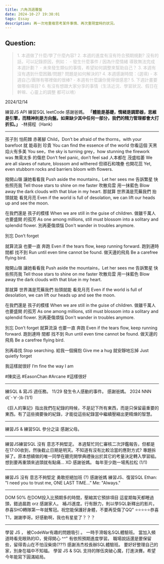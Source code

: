 ```yaml
---
title: 六角流週覆盤
date: 2024-10-27 19:38:01
tags: Essay
description: 再一次地重複思考某件事情、再次重現當時的狀況。
---
```

## Question:
> <font color=#c0c0c0> 1. 本週做了什麼/學了什麼內容? </font>
> <font color=#c0c0c0> 2. 本週的進度有沒有符合預期規劃? 沒有的話，可以記錄原因，例如： </font>
> <font color=#c0c0c0>	- 發生什麼事件 / 因為什麼情緒 導致無法完成本週計劃？ </font>
> <font color=#c0c0c0>	- 未來發生類似的事情，希望如何調整來幫助自己？ </font>
> <font color=#c0c0c0> 3. 本週有沒有遇到什麼困難/問題? 問題是如何解決的? </font>
> <font color=#c0c0c0> 4. 本週感謝時間：(選填) </font>
> <font color=#c0c0c0>	- 本週自己/團隊有哪裡做的很棒? </font>
> <font color=#c0c0c0>    - 本週有什麼讓你覺得很感恩? </font>
> <font color=#c0c0c0> 5. 下週計畫要做哪些項目? </font>
> <font color=#c0c0c0> 6. 有沒有想跟大家分享的事情（生活近況、學習狀況、假日在幹嘛、心靈上的調整 都可以唷） </font>

2024/12/14

練習JS API
練習SQL leetCode
感謝爸媽。
 **「體能是基礎，情緒是調節器，思維是引擎，而精神則是方向盤。如果缺少其中任何一部分，我們的精力管理都會大打折扣。」** -林揚程（Hank）

*********************************************************

孩子別 怕荊棘 赤著腳
Child，Don’t be afraid of the thorns，with your barefoot
就 能尋到 珍貴
You can find the essence of the world
你看這個 天黑 焰火有多美
You see，the sky is turning grey，how stunning the firework was
無需太多 的傷悲
Don’t feel panic, don’t feel sad
人本都在 茂盛枯萎
We are all slaves of nature, blossom and withered
但頑石和塊壘 也開花蕊
Yet, even stubborn rocks and barriers bloom with flowers.
 
撥開山嶺 讓她看看我
Push aside the mountains，Let her sees me
告訴繁星 快些照亮我
Tell those stars to shine on me faster
吹散烏雲 用一抹藍色
Blow away the dark clouds with that blue in my heart.
那就算 世界滿是荒蕪我們 抬頭就能 看見月亮
Even if the world is full of desolation, we can lift our heads up and see the moon.
 
在我們還是 孩子的模樣
When we are still in the guise of children.
做雖千萬人 也要盛開 的孤芳
As one among millions, still must blossom into a solitary and splendid flower.
別再憂傷煩惱
Don't wander in troubles anymore.
 
別忘
Don’t forget
 
就算流淚 也要一直 奔跑
Even if the tears flow, keep running forward.
跑到連時 間都 找不到
Run until even time cannot be found.
做天邊的飛鳥
Be a carefree flying bird.

撥開山嶺 讓她看看我
Push aside the mountains，Let her sees me
告訴繁星 快些照亮我
Tell those stars to shine on me faster
吹散烏雲 用一抹藍色
Blow away the dark clouds with that blue in my heart.
 
那就算 世界滿是荒蕪我們 抬頭就能 看見月亮
Even if the world is full of desolation, we can lift our heads up and see the moon.
 
在我們還是 孩子的模樣
When we are still in the guise of children.
做雖千萬人 也要盛開 的孤芳
As one among millions, still must blossom into a solitary and splendid flower.
別再憂傷煩惱
Don't wander in troubles anymore.
 
別忘
Don’t forget
就算流淚 也要一直 奔跑
Even if the tears flow, keep running forward.
跑到連時 間都 找不到
Run until even time cannot be found.
做天邊的飛鳥
Be a carefree flying bird.
 
別再尋找
Stop searching.
給我一個擁抱
Give me a hug
就安靜地忘掉
Just quietly forget

我這樣就很好 
I’m fine the way I am

#陳奕迅 #EasonChan #Arcane #這樣很好

*********************************************************

練SQL & 寫JS 週任務。 
11/29 發生令人感動的事件。 
感謝爸媽。
2024 NNN d(`･∀･)b (1/1)

《巨人的筆記》指出我們在紀錄的時候，不是記下所有東西，而是只保留最重要的東西。有了這些摘要後的紀錄，才能從這些紀錄當中繼續壓縮出更精煉的智慧。

***********************************************************

練習JS & 練習SQL
參分之柒 
感謝父母。

***********************************************************

練習JS練習SQL
沒有 意志不夠堅定。
本週幫忙同仁審核二次評鑑報告，但都是在17:00收到，然後截止日期是明天。不知道有沒有比較洽當的應對方式?
專題拆掉了。原本想續做的唯一同學在聽完開學典禮後出於其它的考量決定轉入學習組。想到要再重頭來過頭就有點痛… XD
感謝爸媽。
每年至少跑一場馬拉松 (1/1) 

***********************************************************

練習JS
沒有 意志不夠堅定
勇敢拒絕加班 (?)
感謝爸媽
練習JS、復習SQL
Ethan: "I need you to trust me, ONE LAST TIME...”
Me: "Always."

***********************************************************
DOM
50% 在DOM投入比預期多的時間，壓縮其它預排項目
這星期每天都睡過頭，錯過晨跑 orz
感謝家人。
補JS進度。行有餘力，則以學SQL新釋出的影片。
恭喜SHO轉隊第一年就奪冠。祝您能保護好身體，不要再受傷了QQ"
⭐⭐⭐⭐⭐恭喜T1，謝謝李哥。好感動啊，我也有星星了？？？
***********************************************************
學習 JS ， 被CodeWar有趣的問題吸引 。
一時手滑報名SQL體驗班。 當加入頻道時看見眼熟的ID，覺得開心 ^^"
有依照預期進度學習。
職場說話還是要保留些，留得青山在不怕沒柴燒(???) 
感謝洧杰校長辦SQL體驗班。
要好好整理自己的家，別身在福中不知福。
學習 JS & SQL
支持的隊伍突破心魔，打進決賽。希望今年能寫下圓滿結局。